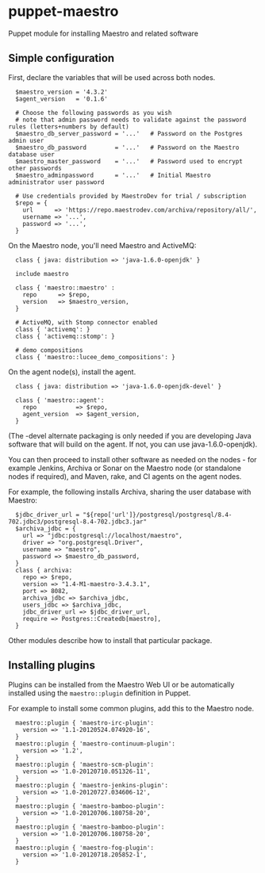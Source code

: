 puppet-maestro
==============

Puppet module for installing Maestro and related software

Simple configuration
--------------------

First, declare the variables that will be used across both nodes.

```
  $maestro_version = '4.3.2'
  $agent_version   = '0.1.6'
  
  # Choose the following passwords as you wish  
  # note that admin password needs to validate against the password rules (letters+numbers by default)
  $maestro_db_server_password = '...'   # Password on the Postgres admin user
  $maestro_db_password        = '...'   # Password on the Maestro database user
  $maestro_master_password    = '...'   # Password used to encrypt other passwords
  $maestro_adminpassword      = '...'   # Initial Maestro administrator user password
  
  # Use credentials provided by MaestroDev for trial / subscription
  $repo = {
    url      => 'https://repo.maestrodev.com/archiva/repository/all/',
    username => '...',
    password => '...',
  }
```

On the Maestro node, you'll need Maestro and ActiveMQ:

```
  class { java: distribution => 'java-1.6.0-openjdk' }

  include maestro

  class { 'maestro::maestro' :
    repo      => $repo,
    version   => $maestro_version,
  }

  # ActiveMQ, with Stomp connector enabled
  class { 'activemq': }
  class { 'activemq::stomp': }

  # demo compositions
  class { 'maestro::lucee_demo_compositions': }
```

On the agent node(s), install the agent.

```
  class { java: distribution => 'java-1.6.0-openjdk-devel' }

  class { 'maestro::agent':
    repo           => $repo,
    agent_version  => $agent_version,
  }
```

(The -devel alternate packaging is only needed if you are developing Java
software that will build on the agent. If not, you can use
java-1.6.0-openjdk).

You can then proceed to install other software as needed on the nodes - for
example Jenkins, Archiva or Sonar on the Maestro node (or standalone nodes if
required), and Maven, rake, and CI agents on the agent nodes.

For example, the following installs Archiva, sharing the user database with
Maestro:

```
  $jdbc_driver_url = "${repo['url']}/postgresql/postgresql/8.4-702.jdbc3/postgresql-8.4-702.jdbc3.jar"
  $archiva_jdbc = {
    url => "jdbc:postgresql://localhost/maestro",
    driver => "org.postgresql.Driver",
    username => "maestro",
    password => $maestro_db_password,
  }
  class { archiva:
    repo => $repo,
    version => "1.4-M1-maestro-3.4.3.1",
    port => 8082,
    archiva_jdbc => $archiva_jdbc,
    users_jdbc => $archiva_jdbc,
    jdbc_driver_url => $jdbc_driver_url,
    require => Postgres::Createdb[maestro],
  }
```

Other modules describe how to install that particular package.

Installing plugins
------------------
Plugins can be installed from the Maestro Web UI or be automatically installed using the `maestro::plugin` definition in Puppet.

For example to install some common plugins, add this to the Maestro node.

```
  maestro::plugin { 'maestro-irc-plugin':
    version => '1.1-20120524.074920-16',
  }
  maestro::plugin { 'maestro-continuum-plugin':
    version => '1.2',
  }
  maestro::plugin { 'maestro-scm-plugin':
    version => '1.0-20120710.051326-11',
  }
  maestro::plugin { 'maestro-jenkins-plugin':
    version => '1.0-20120727.034606-12',
  }
  maestro::plugin { 'maestro-bamboo-plugin':
    version => '1.0-20120706.180758-20',
  }
  maestro::plugin { 'maestro-bamboo-plugin':
    version => '1.0-20120706.180758-20',
  }
  maestro::plugin { 'maestro-fog-plugin':
    version => '1.0-20120718.205852-1',
  }
```
